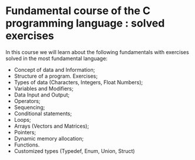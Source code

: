 # Fundamental course of the C programming language : solved exercises
In this course we will learn about the following fundamentals with exercises solved in the most fundamental language:
- Concept of data and Information;
- Structure of a program. Exercises;
- Types of data (Characters, Integers, Float Numbers);
- Variables and Modifiers;
- Data Input and Output;
- Operators;
- Sequencing;
- Conditional statements;
- Loops;
- Arrays (Vectors and Matrices);
- Pointers;
- Dynamic memory allocation;
- Functions.
- Customized types (Typedef, Enum, Union, Struct)
